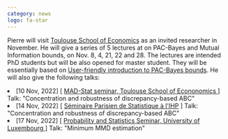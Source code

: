 ```yaml
---
category: news
logo: fa-star
---
```

Pierre will visit [Toulouse School of Economics](https://www.tse-fr.eu/) as an invited researcher in November. He will give a series of 5 lectures at  on PAC-Bayes and Mutual Information bounds, on Nov. 8, 4, 21, 22 and 28. The lectures are intended PhD students but will be also opened for master student. They will be essentially based on [User-friendly introduction to PAC-Bayes bounds](https://arxiv.org/abs/2110.11216). He will also give the following talks:
   <li> [10 Nov, 2022] [ <a href="https://www.tse-fr.eu/groups/mathematics-decision-making-and-statistics?tabs=4" target="_blank">MAD-Stat seminar, Toulouse School of Econonomics </a> ] Talk: "Concentration and robustness of discrepancy-based ABC" </li>
   <li> [14 Nov, 2022] [ <a href="https://sites.google.com/site/semstats/home" target="_blank">Séminaire Parisien de Statistique à l'IHP</a> ] Talk: "Concentration and robustness of discrepancy-based ABC" </li>
   <li> [17 Nov, 2022] [ <a href="https://wwwen.uni.lu/research/fstm/dmath" target="_blank">Probability and Statistics Seminar, University of Luxembourg </a> ] Talk: "Minimum MMD estimation" </li>